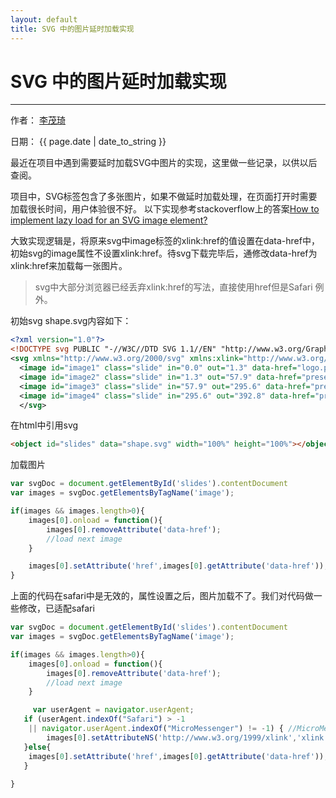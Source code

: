 ```yaml
---
layout: default
title: SVG 中的图片延时加载实现
---
```

# SVG 中的图片延时加载实现

---

作者： [李茂琦](http://blog.limaoqi.com)

日期： {{ page.date | date_to_string }}

最近在项目中遇到需要延时加载SVG中图片的实现，这里做一些记录，以供以后查阅。

项目中，SVG标签包含了多张图片，如果不做延时加载处理，在页面打开时需要加载很长时间，用户体验很不好。
以下实现参考stackoverflow上的答案[How to implement lazy load for an SVG image element?
](https://stackoverflow.com/questions/49040771/how-to-implement-lazy-load-for-an-svg-image-element)

大致实现逻辑是，将原来svg中image标签的xlink:href的值设置在data-href中，初始svg的image属性不设置xlink:href。待svg下载完毕后，通修改data-href为xlink:href来加载每一张图片。

>
>svg中大部分浏览器已经丢弃xlink:href的写法，直接使用href但是Safari 例外。
>

初始svg shape.svg内容如下：
~~~xml
<?xml version="1.0"?>
<!DOCTYPE svg PUBLIC "-//W3C//DTD SVG 1.1//EN" "http://www.w3.org/Graphics/SVG/1.1/DTD/svg11.dtd">
<svg xmlns="http://www.w3.org/2000/svg" xmlns:xlink="http://www.w3.org/1999/xlink" id="svgfile" style="position:absolute;height:600px;width:800px" version="1.1" viewBox="0 0 800 600">
  <image id="image1" class="slide" in="0.0" out="1.3" data-href="logo.png" width="1600" height="900" x="0" y="0" style="visibility:hidden"/>
  <image id="image2" class="slide" in="1.3" out="57.9" data-href="presentation/5e09c765d291f0cb6c1bffc79de2ab34e6e52fef-1526516958711/slide-1.png" width="1600" height="900" x="0" y="0" style="visibility:hidden"/>
  <image id="image3" class="slide" in="57.9" out="295.6" data-href="presentation/5e09c765d291f0cb6c1bffc79de2ab34e6e52fef-1526516958711/slide-2.png" width="1600" height="900" x="0" y="0" style="visibility:hidden" />
  <image id="image4" class="slide" in="295.6" out="392.8" data-href="presentation/5e09c765d291f0cb6c1bffc79de2ab34e6e52fef-1526516958711/slide-3.png" width="1600" height="900" x="0" y="0" style="visibility:hidden" />
  </svg>
~~~

在html中引用svg
~~~html
<object id="slides" data="shape.svg" width="100%" height="100%"></object>
~~~

加载图片
~~~javascript
var svgDoc = document.getElementById('slides').contentDocument
var images = svgDoc.getElementsByTagName('image');

if(images && images.length>0){
	images[0].onload = function(){
		images[0].removeAttribute('data-href');
		//load next image
	}

	images[0].setAttribute('href',images[0].getAttribute('data-href'));
}
~~~

上面的代码在safari中是无效的，属性设置之后，图片加载不了。我们对代码做一些修改，已适配safari
~~~javascript
var svgDoc = document.getElementById('slides').contentDocument
var images = svgDoc.getElementsByTagName('image');

if(images && images.length>0){
	images[0].onload = function(){
		images[0].removeAttribute('data-href');
		//load next image
	}

	 var userAgent = navigator.userAgent;
   if (userAgent.indexOf("Safari") > -1
    || navigator.userAgent.indexOf("MicroMessenger") != -1) { //MicroMessenger for wechat webview kernel
    	images[0].setAttributeNS('http://www.w3.org/1999/xlink','xlink:href',images[0].getAttribute('data-href'));
   }else{
   	images[0].setAttribute('href',images[0].getAttribute('data-href'));
   }
	
}
~~~